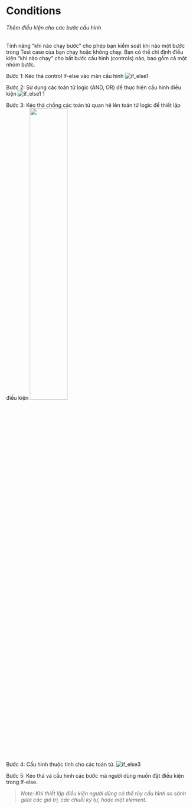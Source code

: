 # Conditions
  
###### Thêm điều kiện cho các bước cấu hình
Tính năng "khi nào chạy bước" cho phép bạn kiểm soát khi nào một bước trong Test case của bạn chạy hoặc không chạy. Bạn có thể chỉ định điều kiện “khi nào chạy” cho bất bước cấu hình (controls) nào, bao gồm cả một nhóm bước.

Bước 1: Kéo thả control If-else vào màn cấu hình
![if_else1](https://user-images.githubusercontent.com/105435351/200890354-2e10eb31-69e7-476d-8b7e-27482a8c562b.png)

Bước 2:	Sử dụng các toán tử logic (AND, OR) để thực hiện cấu hình điều kiện
![if_else1 1](https://user-images.githubusercontent.com/105435351/200890367-de22224d-111f-41a5-a916-6b9f8d5e81a0.png)

Bước 3:	Kéo thả chồng các toán tử quan hệ lên toán tử logic để thiết lập điều kiện
<img src="https://user-images.githubusercontent.com/105435351/200888600-4eb67921-8c85-4b4a-abc3-b283ee4cf799.png" width="45%" />

Bước 4:	Cấu hình thuộc tính cho các toán tử. 
![if_else3](https://user-images.githubusercontent.com/105435351/200888692-0d37c86b-0057-428d-97c5-bb904b8f1642.png)

Bước 5: Kéo thả và cấu hình các bước mà người dùng muốn đặt điều kiện trong If-else.

>*Note: Khi thiết lập điều kiện người dùng có thể tùy cấu hình so sánh giữa các giá trị, các chuỗi ký tự, hoặc một element.* 
